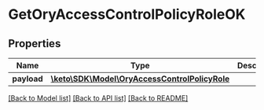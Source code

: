 # GetOryAccessControlPolicyRoleOK

## Properties
Name | Type | Description | Notes
------------ | ------------- | ------------- | -------------
**payload** | [**\keto\SDK\Model\OryAccessControlPolicyRole**](OryAccessControlPolicyRole.md) |  | [optional] 

[[Back to Model list]](../README.md#documentation-for-models) [[Back to API list]](../README.md#documentation-for-api-endpoints) [[Back to README]](../README.md)


